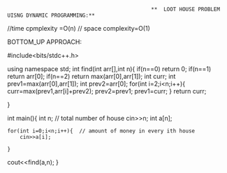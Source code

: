                                                   **  LOOT HOUSE PROBLEM UISNG DYNAMIC PROGRAMMING:**
                                                    
//time cpmplexity =O(n)
// space complexity=O(1)

BOTTOM_UP APPROACH:

#include<bits/stdc++.h>

using namespace std;
    int find(int arr[],int n){
    if(n==0) return 0;
    if(n==1) return arr[0];
    if(n==2) return max(arr[0],arr[1]);
       int curr;
    int prev1=max(arr[0],arr[1]);
    int prev2=arr[0];
   for(int i=2;i<n;i++){
      curr=max(prev1,arr[i]+prev2);
     prev2=prev1;
     prev1=curr;
     }
    return curr;

}



int main(){
int n; // total number of house
    cin>>n;
    int a[n];
    
    for(int i=0;i<n;i++){  // amount of money in every ith house
        cin>>a[i];
      
    }
cout<<find(a,n);
}
